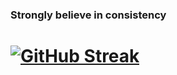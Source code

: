 ### Strongly believe in consistency



# [![GitHub Streak](http://github-readme-streak-stats.herokuapp.com?user=Zinwaiyan274&theme=highcontrast)](https://git.io/streak-stats)

